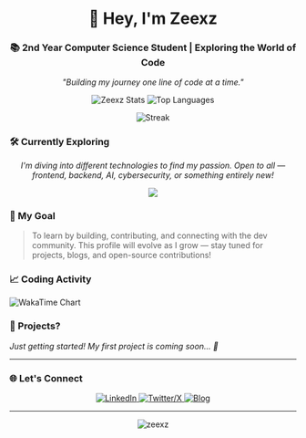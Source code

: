 <h1 align="center">👋 Hey, I'm Zeexz</h1>
<h3 align="center">📚 2nd Year Computer Science Student | Exploring the World of Code</h3>

<p align="center">
  <i>"Building my journey one line of code at a time."</i>
</p>

<p align="center">
  <img src="https://github-readme-stats.vercel.app/api?username=zeexz&show_icons=true&theme=onedark" alt="Zeexz Stats" />
  <img src="https://github-readme-stats.vercel.app/api/top-langs/?username=zeexz&layout=compact&theme=onedark" alt="Top Languages" />
</p>

<p align="center">
  <img src="https://github-readme-streak-stats.herokuapp.com/?user=zeexz&theme=onedark" alt="Streak" />
</p>

### 🛠️ Currently Exploring
<p align="center">
  <i>I'm diving into different technologies to find my passion. Open to all — frontend, backend, AI, cybersecurity, or something entirely new!</i>
</p>

<p align="center">
  <img src="https://skillicons.dev/icons?i=js,py,java,react,nodejs,git,github,vscode" />
</p>

### 🌱 My Goal
> To learn by building, contributing, and connecting with the dev community. This profile will evolve as I grow — stay tuned for projects, blogs, and open-source contributions!

### 📈 Coding Activity
![WakaTime Chart](https://wakatime.com/share/@zeexz/5b9a3d2d-4cf9-4e82-8a4b-1d5c0d8a1f2c.png)

### 🧩 Projects?
<i>Just getting started! My first project is coming soon… 🚧</i>

---

### 🌐 Let's Connect
<p align="center">
  <!-- Replace # with your links when ready -->
  <a href="https://linkedin.com/in/zeexz" target="_blank">
    <img src="https://skillicons.dev/icons?i=linkedin" alt="LinkedIn" />
  </a>
  <a href="https://twitter.com/zeexz" target="_blank">
    <img src="https://skillicons.dev/icons?i=twitter" alt="Twitter/X" />
  </a>
  <a href="https://blog.zeexz.dev" target="_blank">
    <img src="https://skillicons.dev/icons?i=md" alt="Blog" />
  </a>
</p>

---

<p align="center">
  <img src="https://komarev.com/ghpvc/?username=zeexz&label=Profile%20views&color=0e75b6&style=flat" alt="zeexz" />
</p>
